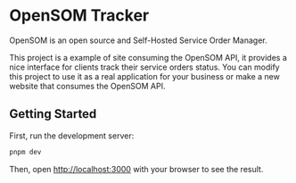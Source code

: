 # OpenSOM Tracker

OpenSOM is an open source and Self-Hosted Service Order Manager.

This project is a example of site consuming the OpenSOM API, it provides a nice interface for clients track their service orders status. You can modify this project to use it as a real application for your business or make a new website that consumes the OpenSOM API.

## Getting Started

First, run the development server:

```bash
pnpm dev
```

Then, open [http://localhost:3000](http://localhost:3000) with your browser to see the result.
